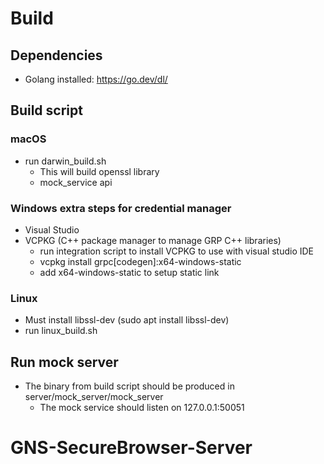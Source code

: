 # Build
## Dependencies
- Golang installed: https://go.dev/dl/


## Build script

### macOS
- run darwin_build.sh
   - This will build openssl library
   - mock_service api

### Windows extra steps for credential manager
- Visual Studio
- VCPKG (C++ package manager to manage GRP C++ libraries)
   - run integration script to install VCPKG to use with visual studio IDE
   - vcpkg install grpc[codegen]:x64-windows-static
   - add <VcpkgTriplet Condition="'$(Platform)'=='x64'">x64-windows-static</VcpkgTriplet> to setup static link

### Linux
- Must install libssl-dev (sudo apt install libssl-dev)
- run linux_build.sh

## Run mock server
- The binary from build script should be produced in server/mock_server/mock_server
   - The mock service should listen on 127.0.0.1:50051
# GNS-SecureBrowser-Server
